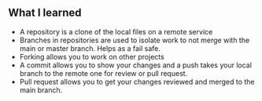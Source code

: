 ## What I learned

* A repository is a clone of the local files on a remote service
* Branches in repositories are used to isolate work to not merge with the main or master branch. Helps as a fail safe.
* Forking allows you to work on other projects
* A commit allows you to show your changes and a push takes your local branch to the remote one for review or pull request.
* Pull request allows you to get your changes reviewed and merged to the main branch.
